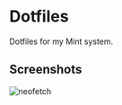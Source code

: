 Dotfiles
========

Dotfiles for my Mint system.

Screenshots
-----------

![neofetch](https://raw.githubusercontent.com/uKaigo/dotfiles/main/assets/screenshot.png)


